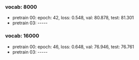 ### vocab: 8000
- pretrain 00: epoch: 42, loss: 0.548, val: 80.878, test: 81.301
- pretrain 03: -----

### vocab: 16000
- pretrain 00: epoch: 46, loss: 0.648, val: 76.946, test: 76.761
- pretrain 03: -----


